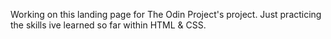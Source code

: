 Working on this landing page for The Odin Project's project. Just practicing the skills ive learned so far within HTML & CSS.
